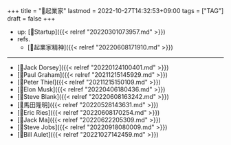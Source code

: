 +++
title = "📝起業家"
lastmod = 2022-10-27T14:32:53+09:00
tags = ["TAG"]
draft = false
+++

-   up: [📂Startup]({{< relref "20220301073957.md" >}})
-   refs.
    -   [🔖起業家精神]({{< relref "20220608171910.md" >}})

---

-   [👨Jack Dorsey]({{< relref "20220124100401.md" >}})
-   [👨Paul Graham]({{< relref "20211215145929.md" >}})
-   [👨Peter Thiel]({{< relref "20211215150109.md" >}})
-   [👨Elon Musk]({{< relref "20220406180436.md" >}})
-   [👨Steve Blank]({{< relref "20220608163242.md" >}})
-   [👨馬田隆明]({{< relref "20220528143631.md" >}})
-   [👨Eric Ries]({{< relref "20220608170254.md" >}})
-   [👨Jack Ma]({{< relref "20220622205309.md" >}})
-   [👨Steve Jobs]({{< relref "20220918080009.md" >}})
-   [👨Bill Aulet]({{< relref "20221027142459.md" >}})
